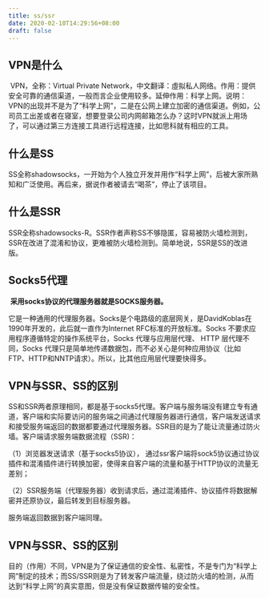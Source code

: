 ```yaml
---
title: ss/ssr
date: 2020-02-10T14:29:56+08:00
draft: false
---
```


## VPN是什么

​	VPN，全称：Virtual Private Network，中文翻译：虛拟私人网络。作用：提供安全可靠的通信渠道，一般而言企业使用较多。延伸作用：科学上网。说明：VPN的出现并不是为了“科学上网”，二是在公网上建立加密的通信渠道。例如，公司员工出差或者在寝室，想要登录公司内网邮箱怎么办？这时VPN就派上用场了，可以通过第三方连接工具进行远程连接，比如思科就有相应的工具。



## 什么是SS

​	SS全称shadowsocks，一开始为个人独立开发并用作“科学上网”，后被大家所熟知和广泛使用。再后来，据说作者被请去“喝茶”，停止了该项目。 



## 什么是SSR

​	SSR全称shadowsocks-R。SSR作者声称SS不够隐匿，容易被防火墙检测到，SSR在改进了混淆和协议，更难被防火墙检测到。简单地说，SSR是SS的改进版。 



## Socks5代理

​	**采用socks协议的代理服务器就是SOCKS服务器。**

​	它是一种通用的代理服务器。Socks是个电路级的底层网关，是DavidKoblas在1990年开发的，此后就一直作为Internet RFC标准的开放标准。Socks 不要求应用程序遵循特定的操作系统平台，Socks 代理与应用层代理、 HTTP 层代理不同，Socks 代理只是简单地传递数据包，而不必关心是何种应用协议（比如FTP、HTTP和NNTP请求）。所以，比其他应用层代理要快得多。 



## VPN与SSR、SS的区别 

​	SS和SSR两者原理相同，都是基于socks5代理。客户端与服务端没有建立专有通道，客户端和实际要访问的服务端之间通过代理服务器进行通信，客户端发送请求和接受服务端返回的数据都要通过代理服务器。SSR目的是为了能让流量通过防火墙。客户端请求服务端数据流程（SSR)：

（1）浏览器发送请求（基于socks5协议）， 通过ssr客户端将sock5协议通过协议插件和混淆插件进行转换加密，使得来自客户端的流量和基于HTTP协议的流量无差别；

（2）SSR服务端（代理服务器）收到请求后，通过混淆插件、协议插件将数据解密并还原协议，最后转发到目标服务器。

服务端返回数据到客户端同理。



## VPN与SSR、SS的区别 

​	目的（作用）不同，VPN是为了保证通信的安全性、私密性，不是专门为“科学上网”制定的技术；而SS/SSR则是为了转发客户端流量，绕过防火墙的检测，从而达到“科学上网”的真实意图，但是没有保证数据传输的安全性。 

